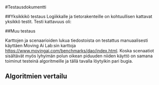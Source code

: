 #Testausdokumentti

##Yksikkikö testaus
Logiikkalle ja tietorakenteille on kohtuullisen kattavat yksikkö testit.
Testi kattavuus oli:

##Muu testaus

Karttojen ja scenaarioiden lukua tiedostoista on testattus manuaalisesti käyttäen Moving Ai Lab:sin karttoja https://www.movingai.com/benchmarks/dao/index.html.
Koska scenaatiot sisältävät myös lyhyimän polun oikean piduuden niiden käyttö on samana toiminut testeinä algoritmeille ja tällä tavalla löytyikin pari bugia.

## Algoritmien vertailu